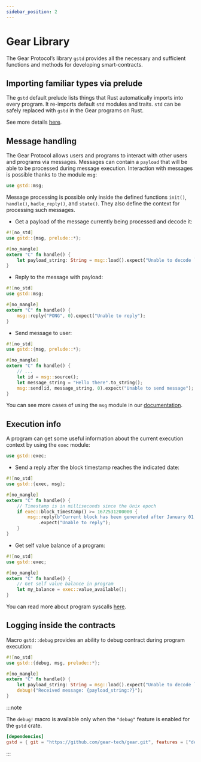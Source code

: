```yaml
---
sidebar_position: 2
---
```


# Gear Library

The Gear Protocol’s library `gstd` provides all the necessary and sufficient functions and methods for developing smart-contracts.

## Importing familiar types via prelude

The `gstd` default prelude lists things that Rust automatically imports into every program. It re-imports default `std` modules and traits. `std` can be safely replaced with `gstd` in the Gear programs on Rust.

See more details [here](https://docs.gear.rs/gstd/prelude/index.html).

## Message handling

The Gear Protocol allows users and programs to interact with other users and programs via messages. Messages can contain a `payload` that will be able to be processed during message execution. Interaction with messages is possible thanks to the module `msg`:

```rust
use gstd::msg;
```

Message processing is possible only inside the defined functions `init()`, `handle()`, `hadle_reply()`, and `state()`. They also define the context for processing such messages.

- Get a payload of the message currently being processed and decode it:

```rust
#![no_std]
use gstd::{msg, prelude::*};

#[no_mangle]
extern "C" fn handle() {
    let payload_string: String = msg::load().expect("Unable to decode `String`");
}
```

- Reply to the message with payload:

```rust
#![no_std]
use gstd::msg;

#[no_mangle]
extern "C" fn handle() {
    msg::reply("PONG", 0).expect("Unable to reply");
}
```

- Send message to user:

```rust
#![no_std]
use gstd::{msg, prelude::*};

#[no_mangle]
extern "C" fn handle() {
    // ...
    let id = msg::source();
    let message_string = "Hello there".to_string();
    msg::send(id, message_string, 0).expect("Unable to send message");
}
```

You can see more cases of using the `msg` module in our [documentation](https://docs.gear.rs/gstd/msg/index.html).

## Execution info

A program can get some useful information about the current execution context by using the `exec` module:

```rust
use gstd::exec;
```

- Send a reply after the block timestamp reaches the indicated date:

```rust
#![no_std]
use gstd::{exec, msg};

#[no_mangle]
extern "C" fn handle() {
    // Timestamp is in milliseconds since the Unix epoch
    if exec::block_timestamp() >= 1672531200000 {
        msg::reply(b"Current block has been generated after January 01, 2023", 0)
            .expect("Unable to reply");
    }
}
```

- Get self value balance of a program:

```rust
#![no_std]
use gstd::exec;

#[no_mangle]
extern "C" fn handle() {
    // Get self value balance in program
    let my_balance = exec::value_available();
}
```

You can read more about program syscalls [here](https://docs.gear.rs/gstd/exec/index.html).

## Logging inside the contracts

Macro `gstd::debug` provides an ability to debug contract during program execution:

```rust
#![no_std]
use gstd::{debug, msg, prelude::*};

#[no_mangle]
extern "C" fn handle() {
    let payload_string: String = msg::load().expect("Unable to decode `String`");
    debug!("Received message: {payload_string:?}");
}
```

:::note

The `debug!` macro is available only when the `"debug"` feature is enabled for the `gstd` crate.

```toml
[dependencies]
gstd = { git = "https://github.com/gear-tech/gear.git", features = ["debug"] }
```

:::
